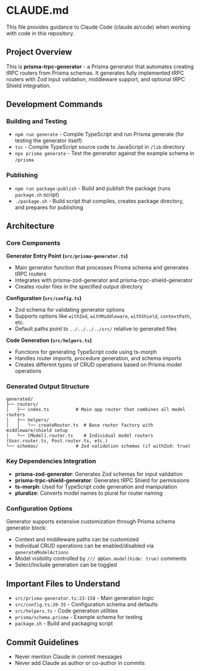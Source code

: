 # CLAUDE.md

This file provides guidance to Claude Code (claude.ai/code) when working with code in this repository.

## Project Overview

This is **prisma-trpc-generator** - a Prisma generator that automates creating tRPC routers from Prisma schemas. It generates fully implemented tRPC routers with Zod input validation, middleware support, and optional tRPC Shield integration.

## Development Commands

### Building and Testing
- `npm run generate` - Compile TypeScript and run Prisma generate (for testing the generator itself)
- `tsc` - Compile TypeScript source code to JavaScript in `/lib` directory
- `npx prisma generate` - Test the generator against the example schema in `/prisma`

### Publishing
- `npm run package:publish` - Build and publish the package (runs `package.sh` script)
- `./package.sh` - Build script that compiles, creates package directory, and prepares for publishing

## Architecture

### Core Components

**Generator Entry Point (`src/prisma-generator.ts`)**
- Main generator function that processes Prisma schema and generates tRPC routers
- Integrates with prisma-zod-generator and prisma-trpc-shield-generator
- Creates router files in the specified output directory

**Configuration (`src/config.ts`)**
- Zod schema for validating generator options
- Supports options like `withZod`, `withMiddleware`, `withShield`, `contextPath`, etc.
- Default paths point to `../../../../src/` relative to generated files

**Code Generation (`src/helpers.ts`)**
- Functions for generating TypeScript code using ts-morph
- Handles router imports, procedure generation, and schema imports
- Creates different types of CRUD operations based on Prisma model operations

### Generated Output Structure
```
generated/
├── routers/
│   ├── index.ts          # Main app router that combines all model routers
│   ├── helpers/
│   │   └── createRouter.ts  # Base router factory with middleware/shield setup
│   └── [Model].router.ts    # Individual model routers (User.router.ts, Post.router.ts, etc.)
└── schemas/              # Zod validation schemas (if withZod: true)
```

### Key Dependencies Integration
- **prisma-zod-generator**: Generates Zod schemas for input validation
- **prisma-trpc-shield-generator**: Generates tRPC Shield for permissions
- **ts-morph**: Used for TypeScript code generation and manipulation
- **pluralize**: Converts model names to plural for router naming

### Configuration Options
Generator supports extensive customization through Prisma schema generator block:
- Context and middleware paths can be customized
- Individual CRUD operations can be enabled/disabled via `generateModelActions`
- Model visibility controlled by `/// @@Gen.model(hide: true)` comments
- Select/Include generation can be toggled

## Important Files to Understand
- `src/prisma-generator.ts:23-158` - Main generation logic
- `src/config.ts:20-35` - Configuration schema and defaults
- `src/helpers.ts` - Code generation utilities
- `prisma/schema.prisma` - Example schema for testing
- `package.sh` - Build and packaging script

## Commit Guidelines
- Never mention Claude in commit messages
- Never add Claude as author or co-author in commits